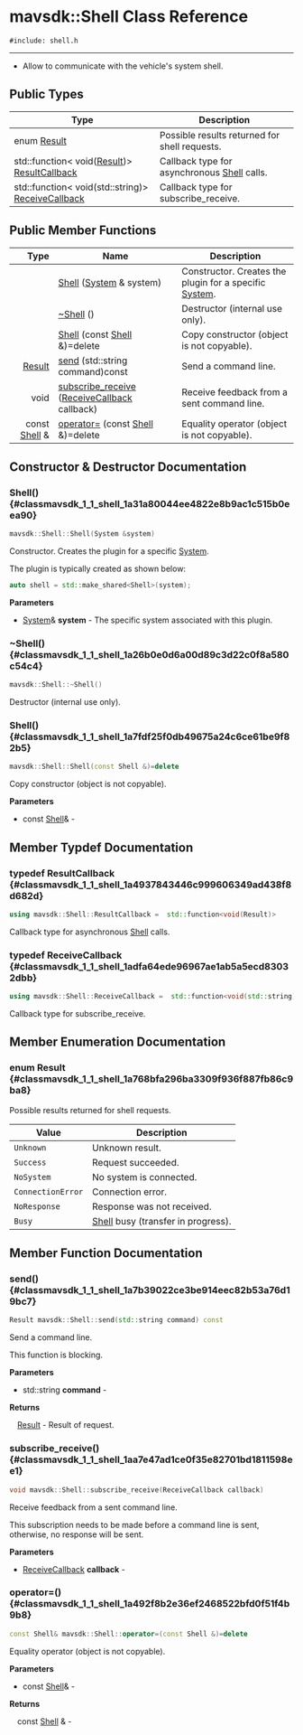 # mavsdk::Shell Class Reference
`#include: shell.h`

----


<ul>
<li><p>Allow to communicate with the vehicle's system shell. </p></li>
</ul>


## Public Types


Type | Description
--- | ---
enum [Result](#classmavsdk_1_1_shell_1a768bfa296ba3309f936f887fb86c9ba8) | Possible results returned for shell requests.
std::function< void([Result](classmavsdk_1_1_shell.md#classmavsdk_1_1_shell_1a768bfa296ba3309f936f887fb86c9ba8))> [ResultCallback](#classmavsdk_1_1_shell_1a4937843446c999606349ad438f8d682d) | Callback type for asynchronous [Shell](classmavsdk_1_1_shell.md) calls.
std::function< void(std::string)> [ReceiveCallback](#classmavsdk_1_1_shell_1adfa64ede96967ae1ab5a5ecd83032dbb) | Callback type for subscribe_receive.

## Public Member Functions


Type | Name | Description
---: | --- | ---
&nbsp; | [Shell](#classmavsdk_1_1_shell_1a31a80044ee4822e8b9ac1c515b0eea90) ([System](classmavsdk_1_1_system.md) & system) | Constructor. Creates the plugin for a specific [System](classmavsdk_1_1_system.md).
&nbsp; | [~Shell](#classmavsdk_1_1_shell_1a26b0e0d6a00d89c3d22c0f8a580c54c4) () | Destructor (internal use only).
&nbsp; | [Shell](#classmavsdk_1_1_shell_1a7fdf25f0db49675a24c6ce61be9f82b5) (const [Shell](classmavsdk_1_1_shell.md) &)=delete | Copy constructor (object is not copyable).
[Result](classmavsdk_1_1_shell.md#classmavsdk_1_1_shell_1a768bfa296ba3309f936f887fb86c9ba8) | [send](#classmavsdk_1_1_shell_1a7b39022ce3be914eec82b53a76d19bc7) (std::string command)const | Send a command line.
void | [subscribe_receive](#classmavsdk_1_1_shell_1aa7e47ad1ce0f35e82701bd1811598ee1) ([ReceiveCallback](classmavsdk_1_1_shell.md#classmavsdk_1_1_shell_1adfa64ede96967ae1ab5a5ecd83032dbb) callback) | Receive feedback from a sent command line.
const [Shell](classmavsdk_1_1_shell.md) & | [operator=](#classmavsdk_1_1_shell_1a492f8b2e36ef2468522bfd0f51f4b9b8) (const [Shell](classmavsdk_1_1_shell.md) &)=delete | Equality operator (object is not copyable).


## Constructor & Destructor Documentation


### Shell() {#classmavsdk_1_1_shell_1a31a80044ee4822e8b9ac1c515b0eea90}
```cpp
mavsdk::Shell::Shell(System &system)
```


Constructor. Creates the plugin for a specific [System](classmavsdk_1_1_system.md).

The plugin is typically created as shown below: 

```cpp
auto shell = std::make_shared<Shell>(system);
```

**Parameters**

* [System](classmavsdk_1_1_system.md)& **system** - The specific system associated with this plugin.

### ~Shell() {#classmavsdk_1_1_shell_1a26b0e0d6a00d89c3d22c0f8a580c54c4}
```cpp
mavsdk::Shell::~Shell()
```


Destructor (internal use only).


### Shell() {#classmavsdk_1_1_shell_1a7fdf25f0db49675a24c6ce61be9f82b5}
```cpp
mavsdk::Shell::Shell(const Shell &)=delete
```


Copy constructor (object is not copyable).


**Parameters**

* const [Shell](classmavsdk_1_1_shell.md)&  - 

## Member Typdef Documentation


### typedef ResultCallback {#classmavsdk_1_1_shell_1a4937843446c999606349ad438f8d682d}

```cpp
using mavsdk::Shell::ResultCallback =  std::function<void(Result)>
```


Callback type for asynchronous [Shell](classmavsdk_1_1_shell.md) calls.


### typedef ReceiveCallback {#classmavsdk_1_1_shell_1adfa64ede96967ae1ab5a5ecd83032dbb}

```cpp
using mavsdk::Shell::ReceiveCallback =  std::function<void(std::string)>
```


Callback type for subscribe_receive.


## Member Enumeration Documentation


### enum Result {#classmavsdk_1_1_shell_1a768bfa296ba3309f936f887fb86c9ba8}


Possible results returned for shell requests.


Value | Description
--- | ---
<span id="classmavsdk_1_1_shell_1a768bfa296ba3309f936f887fb86c9ba8a88183b946cc5f0e8c96b2e66e1c74a7e"></span> `Unknown` | Unknown result. 
<span id="classmavsdk_1_1_shell_1a768bfa296ba3309f936f887fb86c9ba8a505a83f220c02df2f85c3810cd9ceb38"></span> `Success` | Request succeeded. 
<span id="classmavsdk_1_1_shell_1a768bfa296ba3309f936f887fb86c9ba8a1119faf72ba0dfb23aeea644fed960ad"></span> `NoSystem` | No system is connected. 
<span id="classmavsdk_1_1_shell_1a768bfa296ba3309f936f887fb86c9ba8a094a6f6b0868122a9dd008cb91c083e4"></span> `ConnectionError` | Connection error. 
<span id="classmavsdk_1_1_shell_1a768bfa296ba3309f936f887fb86c9ba8a0e976dcd18516429d344402e6f5524d3"></span> `NoResponse` | Response was not received. 
<span id="classmavsdk_1_1_shell_1a768bfa296ba3309f936f887fb86c9ba8ad8a942ef2b04672adfafef0ad817a407"></span> `Busy` | [Shell](classmavsdk_1_1_shell.md) busy (transfer in progress). 

## Member Function Documentation


### send() {#classmavsdk_1_1_shell_1a7b39022ce3be914eec82b53a76d19bc7}
```cpp
Result mavsdk::Shell::send(std::string command) const
```


Send a command line.

This function is blocking.

**Parameters**

* std::string **command** - 

**Returns**

&emsp;[Result](classmavsdk_1_1_shell.md#classmavsdk_1_1_shell_1a768bfa296ba3309f936f887fb86c9ba8) - Result of request.

### subscribe_receive() {#classmavsdk_1_1_shell_1aa7e47ad1ce0f35e82701bd1811598ee1}
```cpp
void mavsdk::Shell::subscribe_receive(ReceiveCallback callback)
```


Receive feedback from a sent command line.

This subscription needs to be made before a command line is sent, otherwise, no response will be sent.

**Parameters**

* [ReceiveCallback](classmavsdk_1_1_shell.md#classmavsdk_1_1_shell_1adfa64ede96967ae1ab5a5ecd83032dbb) **callback** - 

### operator=() {#classmavsdk_1_1_shell_1a492f8b2e36ef2468522bfd0f51f4b9b8}
```cpp
const Shell& mavsdk::Shell::operator=(const Shell &)=delete
```


Equality operator (object is not copyable).


**Parameters**

* const [Shell](classmavsdk_1_1_shell.md)&  - 

**Returns**

&emsp;const [Shell](classmavsdk_1_1_shell.md) & - 
